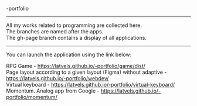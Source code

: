 -portfolio
<hr>
All my works related to programming are collected here.<br>The branches are named after the apps.<br>The gh-page branch contains a display of all applications. <hr>You can launch the application using the link below:

RPG Game - https://latvels.github.io/-portfolio/game/dist/<br>
Page layout according to a given layout (Figma) without adaptive - https://latvels.github.io/-portfolio/webdev/<br>
Virtual keyboard - https://latvels.github.io/-portfolio/virtual-keyboard/<br>
Momentum. Analog app from Google - https://latvels.github.io/-portfolio/momentum/<br>
